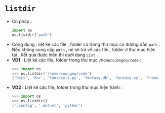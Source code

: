 # `listdir`
- Cú pháp :
    ```py
    import os
    os.listdir('path')
    ```
- Công dụng : liệt kê các file , folder có trong thư mục có đường dẫn `path` . Nếu không cung cấp `path` , nó sẽ trả về các file , folder ở thư mục hiện tại . Kết quả được hiển thi dưới dạng `List` .
- **VD1 :** Liệt kê các file, folder trong thư mục `/home/cuongnq/code` :
    ```py
    >>> import os
    >>> os.listdir('/home/cuongnq/code')
    ['DLLs', 'Doc', 'fantasy-1.py', 'fantasy.db', 'fantasy.py', 'frame.py', 'gridexample.py', 'include', 'Lib', 'libs', 'LICENSE.txt', 'listbox.py', 'NEWS.txt', 'place.py', 'players.db', 'python.exe', 'python3.dll', 'python36.dll', 'pythonw.exe', 'sclst.py', 'Scripts', 'tcl', 'test.py', 'Tools', 'tooltip.py', 'vcruntime140.dll', 'virat.jpg', 'virat.py']
    ```
- **VD2 :** Liệt kê các file, folder trong thư mục hiện hành :
    ```py
    >>> import os
    >>> os.listdir()
    ['.config', '.dotnet', 'python']
    ```